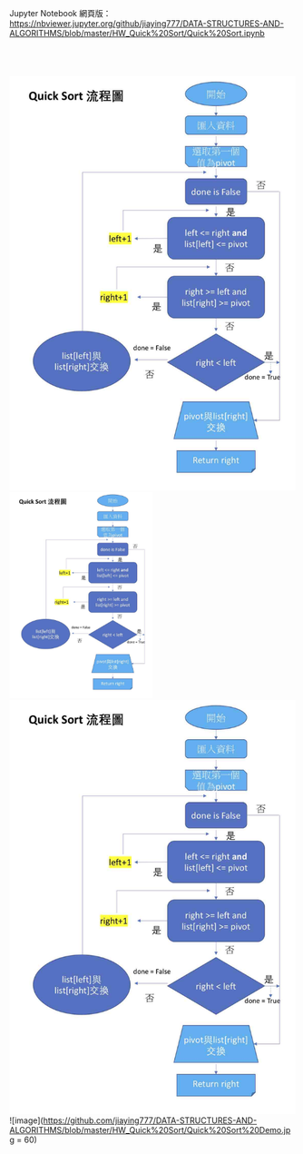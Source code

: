 Jupyter Notebook 網頁版：
https://nbviewer.jupyter.org/github/jiaying777/DATA-STRUCTURES-AND-ALGORITHMS/blob/master/HW_Quick%20Sort/Quick%20Sort.ipynb
<br/><br/><br/><br/><br/>
![image](https://github.com/jiaying777/DATA-STRUCTURES-AND-ALGORITHMS/blob/master/HW_Quick%20Sort/Quick%20Sort流程圖.jpg)
<img src="https://github.com/jiaying777/DATA-STRUCTURES-AND-ALGORITHMS/blob/master/HW_Quick%20Sort/Quick%20Sort流程圖.jpg" width="50%" >
<img src="https://github.com/jiaying777/DATA-STRUCTURES-AND-ALGORITHMS/blob/master/HW_Quick%20Sort/Quick%20Sort流程圖.jpg" height="50%" >
![image](https://github.com/jiaying777/DATA-STRUCTURES-AND-ALGORITHMS/blob/master/HW_Quick%20Sort/Quick%20Sort%20Demo.jpg = 60)
